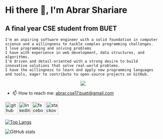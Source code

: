 # Hi there 👋, I'm Abrar Shariare
## A final year CSE student from BUET

    
    I'm an aspiring software engineer with a solid foundation in computer science and a willingness to tackle complex programming challenges.
    I love programming and solving problems
    I have with experience in web development, data structures, and algorithms.
    I'm driven and detail-oriented with a strong desire to build innovative solutions that solve real-world problems.
    I have the willingness to learn and apply new programming languages and tools, eager to contribute to open-source projects on GitHub.

<p align="center">
  <a href="https://skillicons.dev">
    <img src="https://skillicons.dev/icons?i=c,cpp,cs,java,py,django,git,html,figma&theme=light&perline=5" />
  </a>
</p>

<!---
[![Skills](https://skillicons.dev/icons?i=c,cpp,cs,java,py,django,git,html,figma&theme=light&perline=5)](https://skillicons.dev)
-->



- 📫 How to reach me: abrar.cse17.buet@gmail.com 


[<img src='https://cdn.jsdelivr.net/npm/simple-icons@3.0.1/icons/github.svg' alt='github' height='40'>](https://github.com/grindelwald007)  [<img src='https://cdn.jsdelivr.net/npm/simple-icons@3.0.1/icons/linkedin.svg' alt='linkedin' height='40'>](https://www.linkedin.com/in/abrar-shariare//)  [<img src='https://cdn.jsdelivr.net/npm/simple-icons@3.0.1/icons/facebook.svg' alt='facebook' height='40'>](https://www.facebook.com/abrar.shariare.1)  [<img src='https://cdn.jsdelivr.net/npm/simple-icons@3.0.1/icons/stackoverflow.svg' alt='stackoverflow' height='40'>](https://stackoverflow.com/users/17476023/abrar-shariare)  

[![Top Langs](https://github-readme-stats.vercel.app/api/top-langs/?username=grindelwald007)](https://github.com/anuraghazra/github-readme-stats)

![GitHub stats](https://github-readme-stats.vercel.app/api?username=grindelwald007&show_icons=true)  

